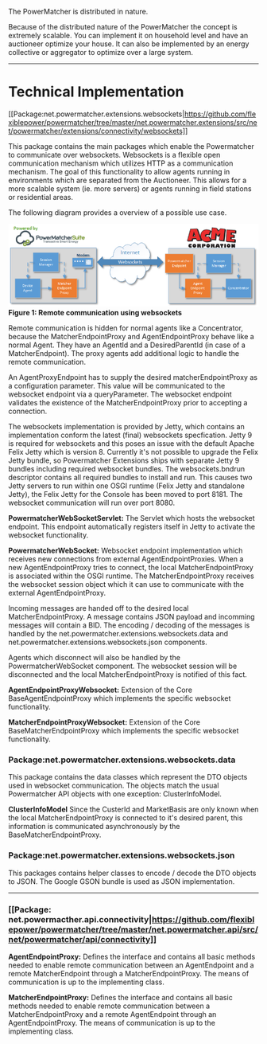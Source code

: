 The PowerMatcher is distributed in nature.

Because of the distributed nature of the PowerMatcher the concept is extremely scalable. You can implement it on household level and have an auctioneer optimize your house. It can also be implemented by an energy collective or aggregator to optimize over a large system.

-----------------------------------------------------------

# Technical Implementation

[[Package:net.powermatcher.extensions.websockets|https://github.com/flexiblepower/powermatcher/tree/master/net.powermatcher.extensions/src/net/powermatcher/extensions/connectivity/websockets]]

This package contains the main packages which enable the Powermatcher to communicate over websockets. Websockets is a flexible open communication mechanism which utilizes HTTP as a communication mechanism. The goal of this functionality to allow agents running in environments which are separated from the Auctioneer. This allows for a more scalable system (ie. more servers) or agents running in field stations or residential areas.

The following diagram provides a overview of a possible use case.

![websockets.jpg](websockets.jpg)
**Figure 1: Remote communication using websockets**

Remote communication is hidden for normal agents like a Concentrator, because the MatcherEndpointProxy and AgentEndpointProxy behave like a normal Agent. They have an AgentId and a DesiredParentId (in case of a MatcherEndpoint). The proxy agents add additional logic to handle the remote communication.

An AgentProxyEndpoint has to supply the desired matcherEndpointProxy as a configuration parameter. This value will be communicated to the websocket endpoint via a queryParameter. The websocket endpoint validates the existence of the MatcherEndpointProxy prior to accepting a connection.

The websockets implementation is provided by Jetty, which contains an implementation conform the latest (final) websockets specfication. Jetty 9 is required for websockets and this poses an issue with the default Apache Felix Jetty which is version 8. Currently it's not possible to upgrade the Felix Jetty bundle, so Powermatcher Extensions ships with separate Jetty 9 bundles including required websocket bundles. The websockets.bndrun descriptor contains all required bundles to install and run.
This causes two Jetty servers to run within one OSGI runtime (Felix Jetty and standalone Jetty), the Felix Jetty for the Console has been moved to port 8181. The websocket communication will run over port 8080.

**PowermatcherWebSocketServlet:**
The Servlet which hosts the websocket endpoint. This endpoint automatically registers itself in Jetty to activate the websocket functionality.

**PowermatcherWebSocket:**
Websocket endpoint implementation which receives new connections from external AgentEndpointProxies. When a new AgentEndpointProxy tries to connect, the local MatcherEndpointProxy is associated within the OSGI runtime. The MatcherEndpointProxy receives the websocket session object which it can use to communicate with the external AgentEndpointProxy.

Incoming messages are handed off to the desired local MatcherEndpointProxy. A message contains JSON payload and incomming messages will contain a BID. The encoding / decoding of the messages is handled by the net.powermatcher.extensions.websockets.data and net.powermatcher.extensions.websockets.json components.

Agents which disconnect will also be handled by the PowermatcherWebSocket component. The websocket session will be disconnected and the local MatcherEndpointProxy is notified of this fact.

**AgentEndpointProxyWebsocket:**
Extension of the Core BaseAgentEndpointProxy which implements the specific websocket functionality.

**MatcherEndpointProxyWebsocket:**
Extension of the Core BaseMatcherEndpointProxy which implements the specific websocket functionality.

### Package:net.powermatcher.extensions.websockets.data
This package contains the data classes which represent the DTO objects used in websocket communication. The objects match the usual Powermatcher API objects with one exception: ClusterInfoModel.

**ClusterInfoModel**
Since the CusterId and MarketBasis are only known when the local MatcherEndpointProxy is connected to it's desired parent, this information is communicated asynchronously by the BaseMatcherEndpointProxy.

### Package:net.powermatcher.extensions.websockets.json
This packages contains helper classes to encode / decode the DTO objects to JSON. The Google GSON bundle is used as JSON implementation.

--------------------------

### [[Package: net.powermacther.api.connectivity|https://github.com/flexiblepower/powermatcher/tree/master/net.powermatcher.api/src/net/powermatcher/api/connectivity]]

**AgentEndpointProxy:** Defines the interface and contains all basic methods needed to enable remote communication between an AgentEndpoint and a remote MatcherEndpoint through a MatcherEndpointProxy. The means of communication is up to the implementing class.

**MatcherEndpointProxy:** Defines the interface and contains all basic methods needed to enable remote communication between a MatcherEndpointProxy and a remote AgentEndpoint through an AgentEndpointProxy. The means of communication is up to the implementing class.